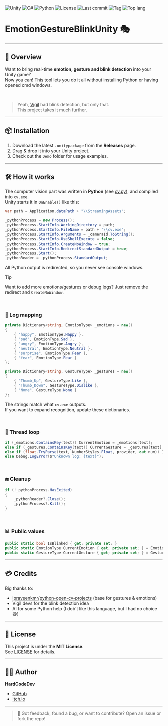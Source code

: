 ![Unity](https://img.shields.io/badge/Unity-unity?logo=Unity&color=%23000000)
![C#](https://img.shields.io/badge/C%23-%23512BD4?logo=.NET)
![Python](https://img.shields.io/badge/Python-3776AB?logo=Python&logoColor=%23ffffff&labelColor=%233776AB)
![License](https://img.shields.io/github/license/HardCodeDev777/EmotionGestureBlinkUnity?color=%2305991d)
![Last commit](https://img.shields.io/github/last-commit/HardCodeDev777/EmotionGestureBlinkUnity?color=%2305991d)
![Tag](https://img.shields.io/github/v/tag/HardCodeDev777/EmotionGestureBlinkUnity)
![Top lang](https://img.shields.io/github/languages/top/HardCodeDev777/EmotionGestureBlinkUnity)

# EmotionGestureBlinkUnity 🎭

---

## 🚀 Overview

Want to bring real-time **emotion, gesture and blink detection** into your Unity game?  
Now you can! This tool lets you do it all without installing Python or having opened cmd windows.

&nbsp;

> Yeah, [Vigil](https://store.steampowered.com/app/3817090) had blink detection, but only that.  
> This project takes it much further.

---

## 📦 Installation

1. Download the latest `.unitypackage` from the **Releases** page.  
2. Drag & drop it into your Unity project.  
3. Check out the `Demo` folder for usage examples.

---

## 🛠️ How it works

The computer vision part was written in **Python** (see [cv.py](<src/Computer Vision/cv.py>)), and compiled into `cv.exe`.  
Unity starts it in `OnEnable()` like this:

```csharp
var path = Application.dataPath + "\\StreamingAssets";

_pythonProcess = new Process();
_pythonProcess.StartInfo.WorkingDirectory = path;
_pythonProcess.StartInfo.FileName = path + "\\cv.exe";
_pythonProcess.StartInfo.Arguments = _cameraId.ToString();
_pythonProcess.StartInfo.UseShellExecute = false;
_pythonProcess.StartInfo.CreateNoWindow = true;
_pythonProcess.StartInfo.RedirectStandardOutput = true;
_pythonProcess.Start();
_pythonReader = _pythonProcess.StandardOutput;
```

All Python output is redirected, so you never see console windows.

> [!TIP]  
> Want to add more emotions/gestures or debug logs? Just remove the redirect and `CreateNoWindow`.

&nbsp;

### 🔑 Log mapping

```csharp
private Dictionary<string, EmotionType> _emotions = new()
{
    { "happy", EmotionType.Happy },
    { "sad", EmotionType.Sad },
    { "angry", EmotionType.Angry },
    { "neutral", EmotionType.Neutral },
    { "surprise", EmotionType.Fear },
    { "fear", EmotionType.Fear }
};

private Dictionary<string, GestureType> _gestures = new()
{
    { "Thumb_Up", GestureType.Like },
    { "Thumb_Down", GestureType.Dislike },
    { "None", GestureType.None }
};
```

The strings match what `cv.exe` outputs.  
If you want to expand recognition, update these dictionaries.

&nbsp;

### 🔄 Thread loop

```csharp
if (_emotions.ContainsKey(text)) CurrentEmotion = _emotions[text];
else if (_gestures.ContainsKey(text)) CurrentGesture = _gestures[text];
else if (float.TryParse(text, NumberStyles.Float, provider, out num)) IsBlinked = num > _blinkingThreashold;
else Debug.LogError($"Unknown log: {text}");
```

&nbsp;

### 🔚 Cleanup

```csharp
if (!_pythonProcess.HasExited)
{
    _pythonReader?.Close();
    _pythonProcess?.Kill();
}
```

&nbsp;

### 📊 Public values

```csharp
public static bool IsBlinked { get; private set; }
public static EmotionType CurrentEmotion { get; private set; } = EmotionType.Neutral;
public static GestureType CurrentGesture { get; private set; } = GestureType.None;
```

---

## 💳 Credits

Big thanks to:  
- [ipraveenkmr/python-open-cv-projects](https://github.com/ipraveenkmr/python-open-cv-projects) (base for gestures & emotions)  
- Vigil devs for the blink detection idea  
- AI for some Python help (I dob't like this language, but I had no choice😅)

---

## 📄 License

This project is under the **MIT License**.  
See [LICENSE](LICENSE) for details.

---

## 👨‍💻 Author

**HardCodeDev**  
- [GitHub](https://github.com/HardCodeDev777)  
- [Itch.io](https://hardcodedev.itch.io/)  

---

> 💬 Got feedback, found a bug, or want to contribute? Open an issue or fork the repo!
